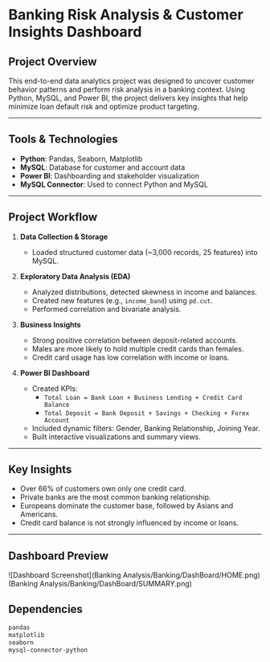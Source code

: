 # Banking Risk Analysis & Customer Insights Dashboard

## Project Overview
This end-to-end data analytics project was designed to uncover customer behavior patterns and perform risk analysis in a banking context. Using Python, MySQL, and Power BI, the project delivers key insights that help minimize loan default risk and optimize product targeting.

---

## Tools & Technologies
- **Python**: Pandas, Seaborn, Matplotlib
- **MySQL**: Database for customer and account data
- **Power BI**: Dashboarding and stakeholder visualization
- **MySQL Connector**: Used to connect Python and MySQL

---

## Project Workflow

1. **Data Collection & Storage**
   - Loaded structured customer data (~3,000 records, 25 features) into MySQL.
   
2. **Exploratory Data Analysis (EDA)**
   - Analyzed distributions, detected skewness in income and balances.
   - Created new features (e.g., `income_band`) using `pd.cut`.
   - Performed correlation and bivariate analysis.

3. **Business Insights**
   - Strong positive correlation between deposit-related accounts.
   - Males are more likely to hold multiple credit cards than females.
   - Credit card usage has low correlation with income or loans.

4. **Power BI Dashboard**
   - Created KPIs:  
     - `Total Loan = Bank Loan + Business Lending + Credit Card Balance`  
     - `Total Deposit = Bank Deposit + Savings + Checking + Forex Account`
   - Included dynamic filters: Gender, Banking Relationship, Joining Year.
   - Built interactive visualizations and summary views.

---

## Key Insights
- Over 66% of customers own only one credit card.
- Private banks are the most common banking relationship.
- Europeans dominate the customer base, followed by Asians and Americans.
- Credit card balance is not strongly influenced by income or loans.

---

## Dashboard Preview
![Dashboard Screenshot](Banking Analysis/Banking/DashBoard/HOME.png)(Banking Analysis/Banking/DashBoard/SUMMARY.png)


## Dependencies
```bash
pandas
matplotlib
seaborn
mysql-connector-python
